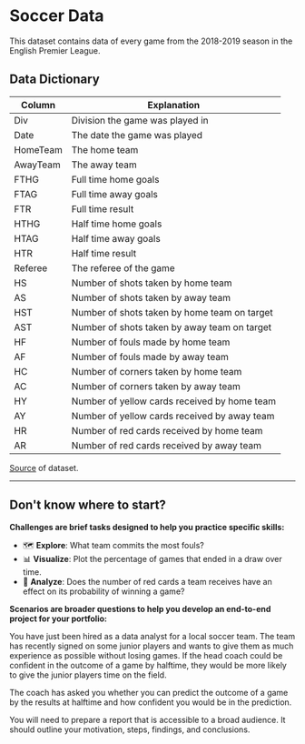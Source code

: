# Soccer Data

This dataset contains data of every game from the 2018-2019 season in the English Premier League.

## Data Dictionary

| Column     | Explanation                    |
| ---------- | ------------------------------ |
| Div        | Division the game was played in             |
| Date       | The date the game was played            |
| HomeTeam   | The home team  |
| AwayTeam   | The away team            |
| FTHG       | Full time home goals |
| FTAG       | Full time away goals |
| FTR        | Full time result |
| HTHG       | Half time home goals |
| HTAG       | Half time away goals |
| HTR        | Half time result |
| Referee    | The referee of the game |
| HS         | Number of shots taken by home team |
| AS         | Number of shots taken by away team |
| HST        | Number of shots taken by home team on target |
| AST        | Number of shots taken by away team on target |
| HF         | Number of fouls made by home team |
| AF         | Number of fouls made by away team |
| HC         | Number of corners taken by home team |
| AC         | Number of corners taken by away team |
| HY         | Number of yellow cards received by home team |
| AY         | Number of yellow cards received by away team | 
| HR         | Number of red cards received by home team |
| AR         | Number of red cards received by away team |

[Source](https://data.world/chas/2018-2019-premier-league-matches) of dataset.

-------

## Don't know where to start?

**Challenges are brief tasks designed to help you practice specific skills:**

- 🗺️ **Explore**: What team commits the most fouls?
- 📊 **Visualize**: Plot the percentage of games that ended in a draw over time.
- 🔎 **Analyze**: Does the number of red cards a team receives have an effect on its probability of winning a game?

**Scenarios are broader questions to help you develop an end-to-end project for your portfolio:**

You have just been hired as a data analyst for a local soccer team. The team has recently signed on some junior players and wants to give them as much experience as possible without losing games. If the head coach could be confident in the outcome of a game by halftime, they would be more likely to give the junior players time on the field.

The coach has asked you whether you can predict the outcome of a game by the results at halftime and how confident you would be in the prediction. 

You will need to prepare a report that is accessible to a broad audience. It should outline your motivation, steps, findings, and conclusions.
